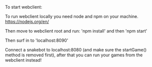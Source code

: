 To start webclient:

To run webclient locally you need node and npm on your machine. https://nodejs.org/en/

Then move to webclient root and run: 'npm install' and then 'npm start' 

Then surf in to 'localhost:8090' 

Connect a snakebot to localhost:8080 (and make sure the startGame() method is removed first), 
after that you can run your games from the webclient instead! 